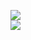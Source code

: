 [![](https://img.shields.io/badge/Made%20With-Github%20Spray-lightgrey.svg?style=for-the-badge&logo=github)](https://github.com/Annihil/github-spray#18212)  
[![](https://i.imgur.com/2DrTn0Z.gif)](https://github.com/Annihil/github-spray)